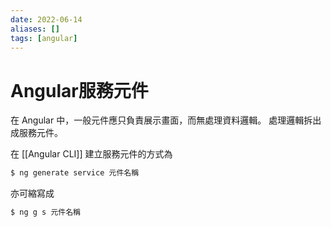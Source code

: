 ```yaml
---
date: 2022-06-14
aliases: []
tags: [angular]
---
```


# Angular服務元件

在 Angular 中，一般元件應只負責展示畫面，而無處理資料邏輯。
處理邏輯拆出成服務元件。

在 [[Angular CLI]] 建立服務元件的方式為
```sh
$ ng generate service 元件名稱
```
亦可縮寫成
```sh
$ ng g s 元件名稱
```
